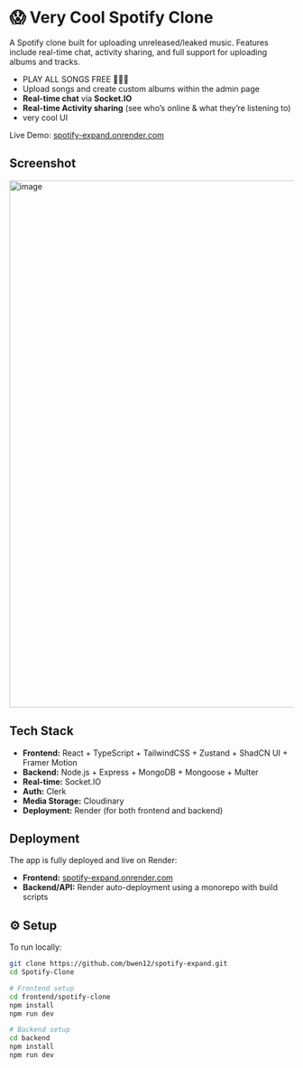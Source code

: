 # 😱 Very Cool Spotify Clone

A Spotify clone built for uploading unreleased/leaked music. Features include real-time chat, activity sharing, and full support for uploading albums and tracks. 

-  PLAY ALL SONGS FREE 🥶🥶🥶
-  Upload songs and create custom albums within the admin page
-  **Real-time chat** via **Socket.IO** 
-  **Real-time Activity sharing** (see who’s online & what they’re listening to)
-  very cool UI

Live Demo: [spotify-expand.onrender.com](https://spotify-expand.onrender.com)


## Screenshot

<img width="750" height="934" alt="image" src="https://github.com/user-attachments/assets/2ca511a8-205e-4d68-97df-85847176c02a" />


## Tech Stack

- **Frontend:** React + TypeScript + TailwindCSS + Zustand + ShadCN UI + Framer Motion  
- **Backend:** Node.js + Express + MongoDB + Mongoose + Multer  
- **Real-time:** Socket.IO  
- **Auth:** Clerk  
- **Media Storage:** Cloudinary  
- **Deployment:** Render (for both frontend and backend)


## Deployment

The app is fully deployed and live on Render:

- **Frontend:** [spotify-expand.onrender.com](https://spotify-expand.onrender.com)
- **Backend/API:** Render auto-deployment using a monorepo with build scripts


## ⚙️ Setup

To run locally:

```bash
git clone https://github.com/bwen12/spotify-expand.git
cd Spotify-Clone

# Frontend setup
cd frontend/spotify-clone
npm install
npm run dev

# Backend setup
cd backend
npm install
npm run dev
